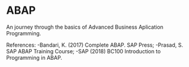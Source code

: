 # ABAP

An journey through the basics of Advanced Business Aplication Programming.

References:
    -Bandari, K. (2017) Complete ABAP. SAP Press;
    -Prasad, S. SAP ABAP Training Course;
    -SAP (2018) BC100 Introduction to Programming in ABAP.
